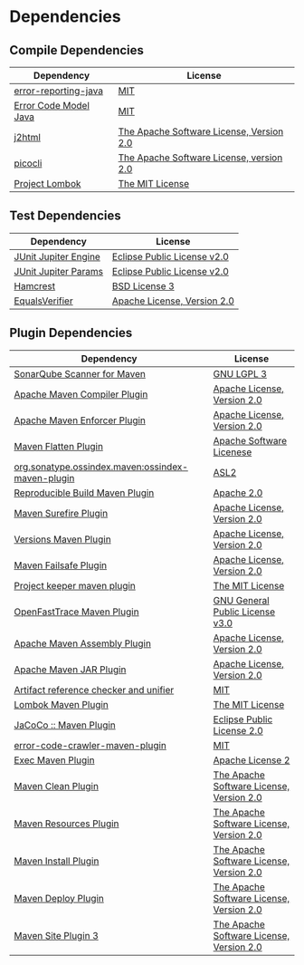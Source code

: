 <!-- @formatter:off -->
# Dependencies

## Compile Dependencies

| Dependency                 | License                                       |
| -------------------------- | --------------------------------------------- |
| [error-reporting-java][0]  | [MIT][1]                                      |
| [Error Code Model Java][2] | [MIT][1]                                      |
| [j2html][4]                | [The Apache Software License, Version 2.0][5] |
| [picocli][6]               | [The Apache Software License, version 2.0][5] |
| [Project Lombok][8]        | [The MIT License][9]                          |

## Test Dependencies

| Dependency                 | License                           |
| -------------------------- | --------------------------------- |
| [JUnit Jupiter Engine][10] | [Eclipse Public License v2.0][11] |
| [JUnit Jupiter Params][10] | [Eclipse Public License v2.0][11] |
| [Hamcrest][14]             | [BSD License 3][15]               |
| [EqualsVerifier][16]       | [Apache License, Version 2.0][5]  |

## Plugin Dependencies

| Dependency                                              | License                                       |
| ------------------------------------------------------- | --------------------------------------------- |
| [SonarQube Scanner for Maven][18]                       | [GNU LGPL 3][19]                              |
| [Apache Maven Compiler Plugin][20]                      | [Apache License, Version 2.0][21]             |
| [Apache Maven Enforcer Plugin][22]                      | [Apache License, Version 2.0][21]             |
| [Maven Flatten Plugin][24]                              | [Apache Software Licenese][5]                 |
| [org.sonatype.ossindex.maven:ossindex-maven-plugin][26] | [ASL2][5]                                     |
| [Reproducible Build Maven Plugin][28]                   | [Apache 2.0][5]                               |
| [Maven Surefire Plugin][30]                             | [Apache License, Version 2.0][21]             |
| [Versions Maven Plugin][32]                             | [Apache License, Version 2.0][21]             |
| [Maven Failsafe Plugin][34]                             | [Apache License, Version 2.0][21]             |
| [Project keeper maven plugin][36]                       | [The MIT License][37]                         |
| [OpenFastTrace Maven Plugin][38]                        | [GNU General Public License v3.0][39]         |
| [Apache Maven Assembly Plugin][40]                      | [Apache License, Version 2.0][21]             |
| [Apache Maven JAR Plugin][42]                           | [Apache License, Version 2.0][21]             |
| [Artifact reference checker and unifier][44]            | [MIT][1]                                      |
| [Lombok Maven Plugin][46]                               | [The MIT License][1]                          |
| [JaCoCo :: Maven Plugin][48]                            | [Eclipse Public License 2.0][49]              |
| [error-code-crawler-maven-plugin][50]                   | [MIT][1]                                      |
| [Exec Maven Plugin][52]                                 | [Apache License 2][5]                         |
| [Maven Clean Plugin][54]                                | [The Apache Software License, Version 2.0][5] |
| [Maven Resources Plugin][56]                            | [The Apache Software License, Version 2.0][5] |
| [Maven Install Plugin][58]                              | [The Apache Software License, Version 2.0][5] |
| [Maven Deploy Plugin][60]                               | [The Apache Software License, Version 2.0][5] |
| [Maven Site Plugin 3][62]                               | [The Apache Software License, Version 2.0][5] |

[0]: https://github.com/exasol/error-reporting-java
[5]: http://www.apache.org/licenses/LICENSE-2.0.txt
[8]: https://projectlombok.org
[30]: https://maven.apache.org/surefire/maven-surefire-plugin/
[54]: http://maven.apache.org/plugins/maven-clean-plugin/
[1]: https://opensource.org/licenses/MIT
[34]: https://maven.apache.org/surefire/maven-failsafe-plugin/
[24]: https://www.mojohaus.org/flatten-maven-plugin/
[52]: http://www.mojohaus.org/exec-maven-plugin
[32]: http://www.mojohaus.org/versions-maven-plugin/
[36]: https://github.com/exasol/project-keeper/
[46]: http://anthonywhitford.com/lombok.maven/lombok-maven-plugin/
[15]: http://opensource.org/licenses/BSD-3-Clause
[20]: https://maven.apache.org/plugins/maven-compiler-plugin/
[38]: https://github.com/itsallcode/openfasttrace-maven-plugin
[49]: https://www.eclipse.org/legal/epl-2.0/
[19]: http://www.gnu.org/licenses/lgpl.txt
[48]: https://www.jacoco.org/jacoco/trunk/doc/maven.html
[9]: https://projectlombok.org/LICENSE
[28]: http://zlika.github.io/reproducible-build-maven-plugin
[37]: https://github.com/exasol/project-keeper/blob/main/LICENSE
[39]: https://www.gnu.org/licenses/gpl-3.0.html
[2]: https://github.com/exasol/error-code-model-java
[18]: http://sonarsource.github.io/sonar-scanner-maven/
[21]: https://www.apache.org/licenses/LICENSE-2.0.txt
[22]: https://maven.apache.org/enforcer/maven-enforcer-plugin/
[11]: https://www.eclipse.org/legal/epl-v20.html
[4]: http://j2html.com
[58]: http://maven.apache.org/plugins/maven-install-plugin/
[10]: https://junit.org/junit5/
[26]: https://sonatype.github.io/ossindex-maven/maven-plugin/
[16]: http://www.jqno.nl/equalsverifier
[14]: http://hamcrest.org/JavaHamcrest/
[60]: http://maven.apache.org/plugins/maven-deploy-plugin/
[62]: http://maven.apache.org/plugins/maven-site-plugin/
[56]: http://maven.apache.org/plugins/maven-resources-plugin/
[44]: https://github.com/exasol/artifact-reference-checker-maven-plugin
[50]: https://github.com/exasol/error-code-crawler-maven-plugin
[42]: https://maven.apache.org/plugins/maven-jar-plugin/
[6]: http://picocli.info
[40]: https://maven.apache.org/plugins/maven-assembly-plugin/

